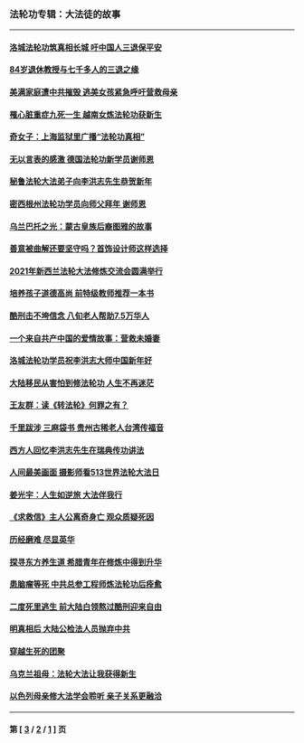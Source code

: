 ### 法轮功专辑：大法徒的故事
---
#### [洛城法轮功筑真相长城 吁中国人三退保平安](../../pages/nf1147481/n13892471.md?03030430) 
#### [84岁退休教授与七千多人的三退之缘](../../pages/nf1147481/n13796650.md?03030430) 
#### [美满家庭遭中共摧毁 逃美女孩紧急呼吁营救母亲](../../pages/nf1147481/n13792859.md?03030430) 
#### [罹心脏重症九死一生 越南女炼法轮功获新生](../../pages/nf1147481/n13732766.md?03030430) 
#### [奇女子：上海监狱里广播“法轮功真相”](../../pages/nf1147481/n13726443.md?03030430) 
#### [无以言表的感激 德国法轮功新学员谢师恩](../../pages/nf1147481/n13543790.md?03030430) 
#### [秘鲁法轮大法弟子向李洪志先生恭贺新年](../../pages/nf1147481/n13540182.md?03030430) 
#### [密西根州法轮功学员向师父拜年 谢师恩](../../pages/nf1147481/n13538183.md?03030430) 
#### [乌兰巴托之光：蒙古皇族后裔图雅的故事](../../pages/nf1147481/n13155759.md?03030430) 
#### [善意被曲解还要坚守吗？首饰设计师这样选择](../../pages/nf1147481/n13077575.md?03030430) 
#### [2021年新西兰法轮大法修炼交流会圆满举行](../../pages/nf1147481/n13033149.md?03030430) 
#### [培养孩子道德高尚 前特级教师推荐一本书](../../pages/nf1147481/n12938640.md?03030430) 
#### [酷刑击不垮信念 八旬老人帮助7.5万华人](../../pages/nf1147481/n12880712.md?03030430) 
#### [一个来自共产中国的爱情故事：营救未婚妻](../../pages/nf1147481/n12778386.md?03030430) 
#### [洛城法轮功学员祝李洪志大师中国新年好](../../pages/nf1147481/n12724685.md?03030430) 
#### [大陆移民从害怕到修法轮功 人生不再迷茫](../../pages/nf1147481/n12414325.md?03030430) 
#### [王友群：读《转法轮》何罪之有？](../../pages/nf1147481/n12408647.md?03030430) 
#### [千里跋涉 三麻袋书 贵州古稀老人台湾传福音](../../pages/nf1147481/n12198750.md?03030430) 
#### [西方人回忆李洪志先生在瑞典传功讲法](../../pages/nf1147481/n12099607.md?03030430) 
#### [人间最美画面 摄影师看513世界法轮大法日](../../pages/nf1147481/n12094118.md?03030430) 
#### [姜光宇：人生如逆旅 大法伴我行](../../pages/nf1147481/n12088664.md?03030430) 
#### [《求救信》主人公离奇身亡 观众质疑死因](../../pages/nf1147481/n11845215.md?03030430) 
#### [历经磨难 尽显英华](../../pages/nf1147481/n11723297.md?03030430) 
#### [探寻东方养生道 希腊青年在修炼中得到升华](../../pages/nf1147481/n11494502.md?03030430) 
#### [患脑瘤等死 中共总参工程师炼法轮功后痊愈](../../pages/nf1147481/n11466682.md?03030430) 
#### [二度死里逃生 前大陆白领熬过酷刑迎来自由](../../pages/nf1147481/n11368594.md?03030430) 
#### [明真相后 大陆公检法人员抛弃中共](../../pages/nf1147481/n11358618.md?03030430) 
#### [穿越生死的团聚](../../pages/nf1147481/n11258922.md?03030430) 
#### [乌克兰祖母：法轮大法让我获得新生](../../pages/nf1147481/n11269457.md?03030430) 
#### [以色列母亲修大法学会聆听 亲子关系更融洽](../../pages/nf1147481/n11268195.md?03030430) 

---
#### 第 [ [3](./3.md?03030430) / [2](./2.md?03030430) / [1](./1.md?03030430) ] 页
